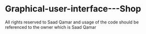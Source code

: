 # Graphical-user-interface---Shop
All rights reserved to Saad Qamar and usage of the code should be referenced to the owner which is Saad Qamar
